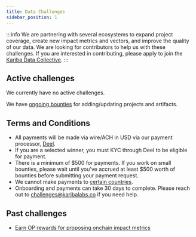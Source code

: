 ```yaml
---
title: Data Challenges
sidebar_position: 1
---
```


:::info
We are partnering with several ecosystems to expand project coverage, create new impact metrics and vectors, and improve the quality of our data. We are looking for contributors to help us with these challenges. If you are interested in contributing, please apply to join the [Kariba Data Collective](https://www.kariba.network).
:::

## Active challenges

We currently have no active challenges.

We have [ongoing bounties](./bounties) for adding/updating projects and artifacts.

## Terms and Conditions

- All payments will be made via wire/ACH in USD via our payment processor,
  [Deel](https://www.deel.com/).
- If you are a selected winner, you must KYC through Deel to be eligible for payment.
- There is a minimum of $500 for payments. If you work on small bounties,
  please wait until you've accrued at least $500 worth of bounties before
  submitting your payment request.
- We cannot make payments to [certain countries](https://ofac.treasury.gov/sanctions-programs-and-country-information).
- Onboarding and payments can take 30 days to complete.
  Please reach out to challenges@karibalabs.co if you need help.

## Past challenges

- [Earn OP rewards for proposing onchain impact metrics](./2024-04-05-data-challenge-01)
